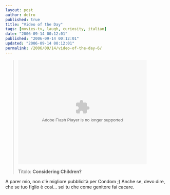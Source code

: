 ```yaml
---
layout: post
author: detro
published: true
title: "Video of the Day"
tags: [movies-tv, laugh, curiosity, italian]
date: "2006-09-14 00:12:01"
published: "2006-09-14 00:12:01"
updated: "2006-09-14 00:12:01"
permalink: /2006/09/14/video-of-the-day-6/
---
```


<blockquote><embed style="width:400px; height:326px;" id="VideoPlayback" type="application/x-shockwave-flash" src="http://video.google.com/googleplayer.swf?docId=-982704336400793600&hl=en"> </embed>

Titolo: <strong>Considering Children?
</strong></blockquote>

A parer mio, non c'è migliore pubblicità per Condom ;) 
Anche se, devo dire, che se tuo figlio è così... sei tu che come genitore fai cacare.



